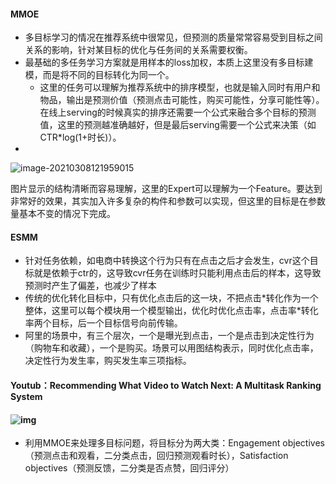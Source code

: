#### MMOE

- 多目标学习的情况在推荐系统中很常见，但预测的质量常常容易受到目标之间关系的影响，针对某目标的优化与任务间的关系需要权衡。
- 最基础的多任务学习方案就是用样本的loss加权，本质上这里没有多目标建模，而是将不同的目标转化为同一个。
  - 这里的任务可以理解为推荐系统中的排序模型，也就是输入同时有用户和物品，输出是预测价值（预测点击可能性，购买可能性，分享可能性等）。在线上serving的时候真实的排序还需要一个公式来融合多个目标的预测值，这里的预测越准确越好，但是最后serving需要一个公式来决策（如CTR*log(1+时长)）。
- 

![image-20210308121959015](https://i.loli.net/2021/03/17/TQfB6PtmgUVaoYR.png)

图片显示的结构清晰而容易理解，这里的Expert可以理解为一个Feature。要达到非常好的效果，其实加入许多复杂的构件和参数可以实现，但这里的目标是在参数量基本不变的情况下完成。

#### ESMM

- 针对任务依赖，如电商中转换这个行为只有在点击之后才会发生，cvr这个目标就是依赖于ctr的，这导致cvr任务在训练时只能利用点击后的样本，这导致预测时产生了偏差，也减少了样本
- 传统的优化转化目标中，只有优化点击后的这一块，不把点击*转化作为一个整体，这里可以每个模块用一个模型输出，优化时优化点击率，点击率\*转化率两个目标，后一个目标信号向前传输。
- 阿里的场景中，有三个层次，一个是曝光到点击，一个是点击到决定性行为（购物车和收藏），一个是购买。场景可以用图结构表示，同时优化点击率，决定性行为发生率，购买发生率三项指标。

#### Youtub：Recommending What Video to Watch Next: A Multitask Ranking System

#### ![img](https://i.loli.net/2021/03/17/WPk8sjf5p7LOdH1.jpg)

- 利用MMOE来处理多目标问题，将目标分为两大类：Engagement objectives（预测点击和观看，二分类点击，回归预测观看时长），Satisfaction objectives（预测反馈，二分类是否点赞，回归评分）